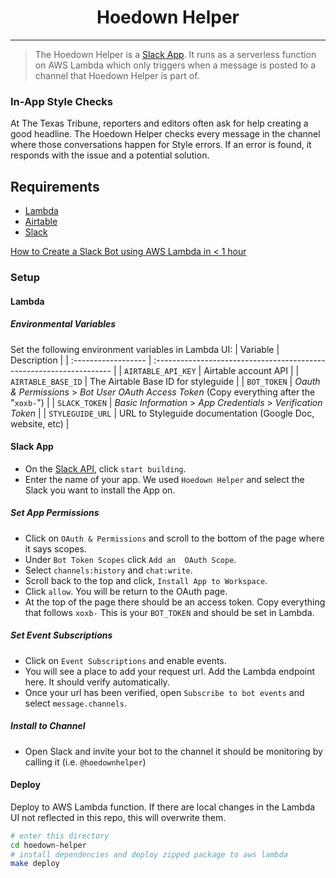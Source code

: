 <h1 align="center">
  Hoedown Helper
</h1>

------------
> The Hoedown Helper is a [Slack App](https://api.slack.com/). It runs as a serverless function on AWS Lambda which only triggers when a message is posted to a channel that Hoedown Helper is part of.
### In-App Style Checks
At The Texas Tribune, reporters and editors often ask for help creating a good headline. The Hoedown Helper checks every message in the channel where those conversations happen for Style errors. If an error is found, it responds with the issue and a potential solution. 
## Requirements
* [Lambda](https://aws.amazon.com/free/?all-free-tier.sort-by=item.additionalFields.SortRank&all-free-tier.sort-order=asc&awsf.Free%20Tier%20Types=tier%23always-free)
* [Airtable](https://airtable.com/pricing)
* [Slack](https://slack.com/get-started#/)

[How to Create a Slack Bot using AWS Lambda in < 1 hour](https://medium.com/glasswall-engineering/how-to-create-a-slack-bot-using-aws-lambda-in-1-hour-1dbc1b6f021c)


### Setup
#### Lambda
##### Environmental Variables
Set the following environment variables in Lambda UI:
| Variable            | Description                                                          |
| :------------------ | :------------------------------------------------------------------- |
| `AIRTABLE_API_KEY`  | Airtable account API                                                 |
| `AIRTABLE_BASE_ID`  | The Airtable Base ID for styleguide                                  |
| `BOT_TOKEN`         | _Oauth & Permissions_ > _Bot User OAuth Access Token_ (Copy everything after the "`xoxb-`")                                  |
| `SLACK_TOKEN`       | _Basic Information_ > _App Credentials_ > _Verification Token_             |
| `STYLEGUIDE_URL`    | URL to Styleguide documentation (Google Doc, website, etc)           |
#### Slack App
- On the [Slack API](https://api.slack.com/), click `start building`. 
- Enter the name of your app. We used `Hoedown Helper` and select the Slack you want to install the App on.  

##### Set App Permissions
- Click on `OAuth & Permissions` and scroll to the bottom of the page where it says scopes. 
- Under `Bot Token Scopes` click `Add an  OAuth Scope`. 
- Select `channels:history` and `chat:write`. 
- Scroll back to the top and click, `Install App to Workspace`. 
- Click `allow`. You will be return to the OAuth page. 
- At the top of the page there should be an access token. Copy everything that follows `xoxb-` This is your `BOT_TOKEN` and should be set in Lambda. 

##### Set Event Subscriptions
- Click on `Event Subscriptions` and enable events. 
- You will see a place to add your request url. Add the Lambda endpoint here. It should verify automatically. 
- Once your url has been verified, open `Subscribe to bot events` and select `message.channels`.

##### Install to Channel
- Open Slack and invite your bot to the channel it should be monitoring by calling it (i.e. `@hoedownhelper`)

#### Deploy  

Deploy to AWS Lambda function.  If there are local changes in the Lambda UI not reflected in this repo, this will overwrite them.

```sh
# enter this directory
cd hoedown-helper
# install dependencies and deploy zipped package to aws lambda
make deploy
```
